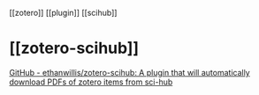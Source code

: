 [[zotero]] [[plugin]] [[scihub]]

# [[zotero-scihub]]
[GitHub - ethanwillis/zotero-scihub: A plugin that will automatically download PDFs of zotero items from sci-hub](https://github.com/ethanwillis/zotero-scihub)
